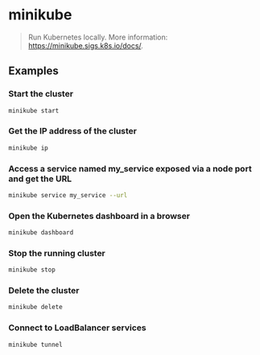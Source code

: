 # minikube

> Run Kubernetes locally. More information: <https://minikube.sigs.k8s.io/docs/>.

## Examples

### Start the cluster

```bash
minikube start
```

### Get the IP address of the cluster

```bash
minikube ip
```

### Access a service named my_service exposed via a node port and get the URL

```bash
minikube service my_service --url
```

### Open the Kubernetes dashboard in a browser

```bash
minikube dashboard
```

### Stop the running cluster

```bash
minikube stop
```

### Delete the cluster

```bash
minikube delete
```

### Connect to LoadBalancer services

```bash
minikube tunnel
```
